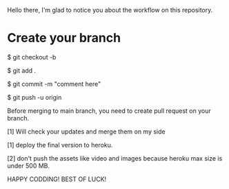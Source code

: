 Hello there,
I'm glad to notice you about the workflow on this repository.

# Create your branch
$ git checkout -b

$ git add .

$ git commit -m "comment here"

$ git push -u origin


Before merging to main branch, you need to create pull request on your branch.


[1] Will check your updates and merge them on my side


[1] deploy the final version to heroku.


[2] don't push the assets like video and images because heroku max size is under 500 MB.


HAPPY CODDING! BEST OF LUCK!
